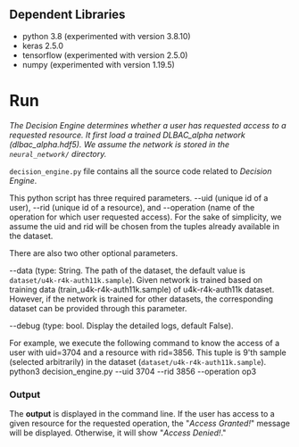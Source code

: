 ## Dependent Libraries ##
  * python 3.8 (experimented with version 3.8.10)
  * keras 2.5.0
  * tensorflow (experimented with version 2.5.0)
  * numpy (experimented with version 1.19.5)

# Run #

_The Decision Engine determines whether a user has requested access to a requested resource. It first load a trained DLBAC_alpha network (dlbac_alpha.hdf5). 
We assume the network is stored in the `neural_network/` directory._

`decision_engine.py` file contains all the source code related to _Decision Engine_.

This python script has three required parameters. --uid (unique id of a user), --rid (unique id of a resource), and --operation (name of the operation for which user requested access). For the sake of simplicity, we assume the uid and rid will be chosen from the tuples already available in the dataset.

There are also two other optional parameters.

--data (type: String. The path of the dataset, the default value is `dataset/u4k-r4k-auth11k.sample`). Given network is trained based on training data (train_u4k-r4k-auth11k.sample) of u4k-r4k-auth11k dataset.
However, if the network is trained for other datasets, the corresponding dataset can be provided through this parameter.

--debug (type: bool. Display the detailed logs, default False).  

For example, we execute the following command to know the access of a user with uid=3704 and a resource with rid=3856.
This tuple is 9'th sample (selected arbitrarily) in the dataset (`dataset/u4k-r4k-auth11k.sample`).  
python3 decision_engine.py --uid 3704 --rid 3856 --operation op3

### Output ###
The **output** is displayed in the command line. If the user has access to a given resource for the requested operation, 
the "_Access Granted!_" message will be displayed. Otherwise, it will show "_Access Denied!_."
